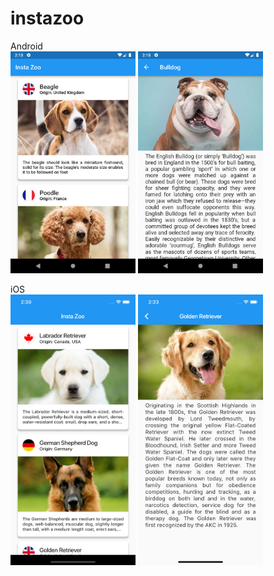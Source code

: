 # instazoo
Android<br/><img src="screenshots/android_master.png" width="200"/> <img src="screenshots/android_detail.png" width="200"/>

iOS<br/><img src="screenshots/ios_master.png" width="200"/> <img src="screenshots/ios_detail.png" width="200"/>
